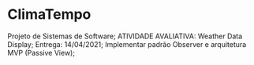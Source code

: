 # ClimaTempo

Projeto de Sistemas de Software;
ATIVIDADE AVALIATIVA: Weather Data Display;
Entrega: 14/04/2021;
Implementar padrão Observer e arquitetura MVP (Passive View);


